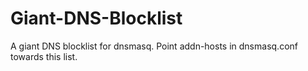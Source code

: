 # Giant-DNS-Blocklist
A giant DNS blocklist for dnsmasq.
Point addn-hosts in dnsmasq.conf towards this list.
